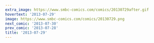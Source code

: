 ```yaml
---
extra_image: https://www.smbc-comics.com/comics/20130729after.gif
hovertext: '2013-07-29'
image: https://www.smbc-comics.com/comics/20130729.png
next_comic: '2013-07-30'
prev_comic: '2013-07-28'
title: '2013-07-29'
---
```


